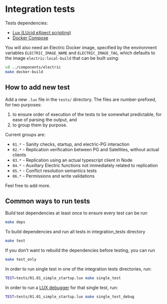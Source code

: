 # Integration tests

Tests dependencies:
- [Lux (LUcid eXpect scripting) ](https://github.com/hawk/lux/blob/master/INSTALL.md)
- [Docker Compose](https://docs.docker.com/compose/install/)


You will also need an Electric Docker image, specified by the environment variables `ELECTRIC_IMAGE_NAME` and `ELECTRIC_IMAGE_TAG`, which defaults to the image `electric:local-build` that can be built using:
```sh
cd ../components/electric
make docker-build
```

## How to add new test

Add a new `.lux` file in the `tests/` directory. The files are number-prefixed, for two purposes:
1. to ensure order of execution of the tests to be somewhat predictable, for ease of parsing the output, and
2. to group them by purpose.

Current groups are:
- `01.*` - Sanity checks, startup, and electric-PG interaction
- `02.*` - Replication verification between PG and Satellites, without actual clients
- `03.*` - Replication using an actual typescript client in Node
- `04.*` - Auxillary Electric functions not immediately related to replication
- `05.*` - Conflict resolution semantics tests
- `06.*` - Permissions and write validations

Feel free to add more.

## Common ways to run tests

Build test dependencies at least once to ensure every test can be run
```sh
make deps
```

To build dependencies and run all tests in integration_tests directory
```sh
make test
```

If you don't want to rebuild the dependencies before testing, you can run
```sh
make test_only
```

In order to run single test in one of the integration tests directories, run:

```sh
TEST=tests/01.01_simple_startup.lux make single_test
```

In order to run a [LUX debugger](https://github.com/hawk/lux/blob/master/doc/lux.md#debug_cmds) for that single test, run: 

```sh
TEST=tests/01.01_simple_startup.lux make single_test_debug
```
